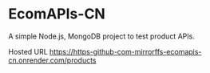 # EcomAPIs-CN
A simple Node.js, MongoDB project to test product APIs.

Hosted URL
https://https-github-com-mirrorffs-ecomapis-cn.onrender.com/products


